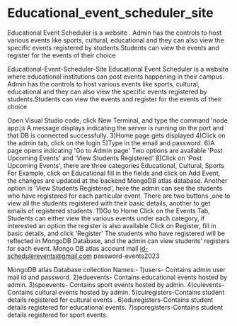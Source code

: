 # Educational_event_scheduler_site
Educational Event Scheduler is a website . Admin has the controls to host various events like sports, cultural, educational and they can also view the specific events registered by students.Students can view the events and register for the events of their choice

Educational-Event-Scheduler-Site
Educational Event Scheduler is a website where educational institutions can post events happening in their campus. Admin has the controls to host various events like sports, cultural, educational and they can also view the specific events registered by students.Students can view the events and register for the events of their choice

Open Visual Studio code, click New Terminal, and type the command 'node app.js
A message displays indicating the server is running on the port and that DB is connected successfully. 3)Home page gets displayed 4)Click on the admin tab, click on the login 5)Type in the email and password. 6)A page opens indicating 'Go to Admin page'
Two options are available 'Post Upcoming Events' and 'View Students Registered' 8)Click on 'Post Upcoming Events', there are three categories Educational, Cultural, Sports
For Example, click on Educational fill in the fields and click on Add Event, the changes are updated at the backend MongoDB atlas database.
Another option is 'View Students Registered', here the admin can see the students who have registered for each particular event. There are two buttons ,one to view all the students registered with their basic details, another to get emails of registered students. 11)Go to Home
Click on the Events Tab, Students can either view the various events under each category, if interested an option the register is also available
Click on Register, fill in basic details, and click 'Register'
The students who have registered will be reflected in MongoDB Database, and the admin can view students' registers for each event.
Mongo DB atlas account mail id-schedulerevents@gmail.com password-events2023

MongoDB atlas Database collection Names:- 1)users- Contains admin user mail id and password. 2)eduevents- Contains educational events hosted by admin. 3)spoevents- Contains sport events hosted by admin. 4)culevents-Contains cultural events hosted by admin. 5)culregisters-Contains student details registered for cultural events . 6)eduregisters-Contains student details registered for educational events. 7)sporegisters-Contains student details registered for sport events.
